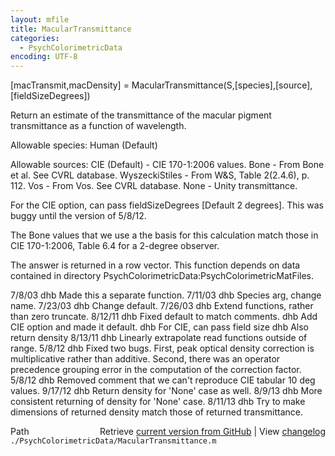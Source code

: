 ```yaml
---
layout: mfile
title: MacularTransmittance
categories:
  - PsychColorimetricData
encoding: UTF-8
---
```


\[macTransmit,macDensity\] = MacularTransmittance\(S,\[species\],\[source\],\[fieldSizeDegrees\]\)

Return an estimate of the transmittance of the macular pigment transmittance
as a function of wavelength.

Allowable species:
  Human \(Default\)

Allowable sources:
  CIE \(Default\)            - CIE 170-1:2006 values.
  Bone                     - From Bone et al.  See CVRL database.
  WyszeckiStiles           - From W&S, Table 2\(2.4.6\), p. 112.
  Vos                      - From Vos.  See CVRL database.
  None                     - Unity transmittance.

For the CIE option, can pass fieldSizeDegrees \[Default 2 degrees\].
This was buggy until the version of 5/8/12.

The Bone values that we use a the basis for this calculation
match those in  CIE 170-1:2006, Table 6.4 for a 2-degree observer.

The answer is returned in a row vector.  This function
depends on data contained in directory
PsychColorimetricData:PsychColorimetricMatFiles.

7/8/03  dhb  Made this a separate function.
7/11/03 dhb  Species arg, change name.
7/23/03 dhb  Change default.
7/26/03 dhb  Extend functions, rather than zero truncate.
8/12/11 dhb  Fixed default to match comments.
        dhb  Add CIE option and made it default.
        dhb  For CIE, can pass field size
        dhb  Also return density
8/13/11 dhb  Linearly extrapolate read functions outside of range.
5/8/12  dhb  Fixed two bugs.  First, peak optical density correction is
             multiplicative rather than additive.  Second, there was
             an operator precedence grouping error in the computation
             of the correction factor.
5/8/12  dhb  Removed comment that we can't reproduce CIE tabular 10 deg values.
9/17/12 dhb  Return density for 'None' case as well.
8/9/13  dhb  More consistent returning of density for 'None' case.
8/11/13 dhb  Try to make dimensions of returned density match those of returned transmittance.


<div class="code_header" style="text-align:right;">
  <span style="float:left;">Path&nbsp;&nbsp;</span> <span class="counter">Retrieve <a href=
  "https://raw.github.com/Psychtoolbox-3/Psychtoolbox-3/beta/./PsychColorimetricData/MacularTransmittance.m">current version from GitHub</a> | View <a href=
  "https://github.com/Psychtoolbox-3/Psychtoolbox-3/commits/beta/./PsychColorimetricData/MacularTransmittance.m">changelog</a></span>
</div>
<div class="code">
  <code>./PsychColorimetricData/MacularTransmittance.m</code>
</div>

